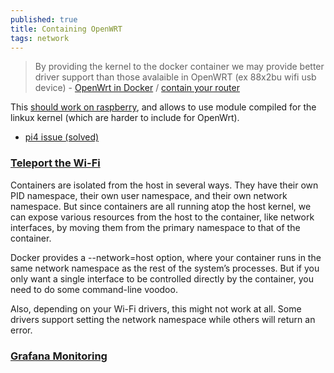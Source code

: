 ```yaml
---
published: true
title: Containing OpenWRT
tags: network
---
```

> By providing the kernel to the docker container we may provide better driver support than those avalaible in OpenWRT (ex 88x2bu wifi usb device) -  [OpenWrt in Docker](https://github.com/oofnikj/docker-openwrt) / [contain your router](https://badgateway.qc.to/contain-your-router/)

This [should work on raspberry](https://forum.openwrt.org/t/running-openwrt-in-a-docker-container/56049), and allows to use module compiled for the linkux kernel (which are harder to include for OpenWrt).

- [pi4 issue (solved)](https://github.com/oofnikj/docker-openwrt/issues/7)

### [Teleport the Wi-Fi](https://badgateway.qc.to/contain-your-router/)
Containers are isolated from the host in several ways. They have their own PID namespace, their own user namespace, and their own network namespace. But since containers are all running atop the host kernel, we can expose various resources from the host to the container, like network interfaces, by moving them from the primary namespace to that of the container.

Docker provides a --network=host option, where your container runs in the same network namespace as the rest of the system’s processes. But if you only want a single interface to be controlled directly by the container, you need to do some command-line voodoo.

Also, depending on your Wi-Fi drivers, this might not work at all. Some drivers support setting the network namespace while others will return an error.

### [Grafana Monitoring](https://github.com/oofnikj/docker-openwrt/blob/master/monitoring/README.md)